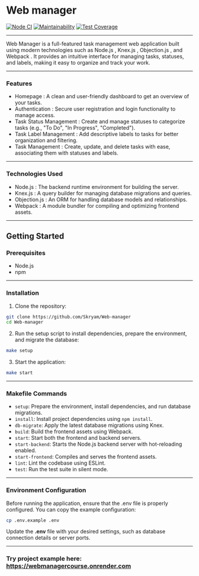 # Web manager

[![Node CI](https://github.com/hexlet-boilerplates/fastify-nodejs-application/workflows/Node%20CI/badge.svg)](https://github.com/hexlet-boilerplates/fastify-nodejs-application/actions)
[![Maintainability](https://api.codeclimate.com/v1/badges/0350e7f8774e83fe2595/maintainability)](https://codeclimate.com/github/Skryam/WebManagerCourse/maintainability)
[![Test Coverage](https://api.codeclimate.com/v1/badges/0350e7f8774e83fe2595/test_coverage)](https://codeclimate.com/github/Skryam/WebManagerCourse/test_coverage)

---

Web Manager is a full-featured task management web application built using modern technologies such as Node.js , Knex.js , Objection.js , and Webpack . It provides an intuitive interface for managing tasks, statuses, and labels, making it easy to organize and track your work.

---

### Features
* Homepage : A clean and user-friendly dashboard to get an overview of your tasks.
* Authentication : Secure user registration and login functionality to manage access.
* Task Status Management : Create and manage statuses to categorize tasks (e.g., "To Do", "In Progress", "Completed").
* Task Label Management : Add descriptive labels to tasks for better organization and filtering.
* Task Management : Create, update, and delete tasks with ease, associating them with statuses and labels.

---

### Technologies Used
* Node.js : The backend runtime environment for building the server.
* Knex.js : A query builder for managing database migrations and queries.
* Objection.js : An ORM for handling database models and relationships.
* Webpack : A module bundler for compiling and optimizing frontend assets.

---

## Getting Started
### Prerequisites
* Node.js
* npm

---

### Installation
1. Clone the repository:
```bash
git clone https://github.com/Skryam/Web-manager
cd Web-manager
```

2. Run the setup script to install dependencies, prepare the environment, and migrate the database:
```bash
make setup
```

3. Start the application:
```bash
make start
```

---

### Makefile Commands

* `setup`: Prepare the environment, install dependencies, and run database migrations.
* `install`: Install project dependencies using `npm install`.
* `db-migrate`: Apply the latest database migrations using Knex.
* `build`: Build the frontend assets using Webpack.
* `start`: Start both the frontend and backend servers.
* `start-backend`: Starts the Node.js backend server with hot-reloading enabled.
* `start-frontend`: Compiles and serves the frontend assets.
* `lint`: Lint the codebase using ESLint.
* `test`: Run the test suite in silent mode.

---

### Environment Configuration
Before running the application, ensure that the .env file is properly configured. You can copy the example configuration:
```bash
cp .env.example .env
```
Update the **.env** file with your desired settings, such as database connection details or server ports.

---

### Try project example here: https://webmanagercourse.onrender.com